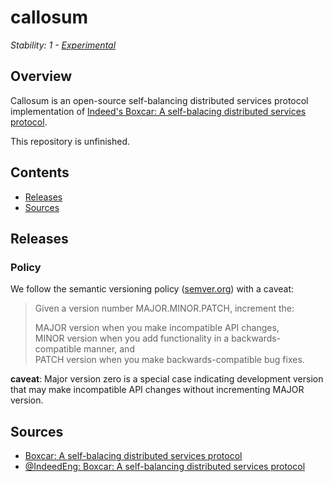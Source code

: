 # callosum

_Stability: 1 - [Experimental](https://github.com/tristanls/stability-index#stability-1---experimental)_

## Overview

Callosum is an open-source self-balancing distributed services protocol implementation of [Indeed's Boxcar: A self-balacing distributed services protocol](http://engineering.indeed.com/blog/2012/12/boxcar-self-balancing-distributed-services-protocol/).

This repository is unfinished.

## Contents

  * [Releases](#releases)
  * [Sources](#sources)

## Releases

### Policy

We follow the semantic versioning policy ([semver.org](http://semver.org/)) with a caveat:

> Given a version number MAJOR.MINOR.PATCH, increment the:
>
>MAJOR version when you make incompatible API changes,<br/>
>MINOR version when you add functionality in a backwards-compatible manner, and<br/>
>PATCH version when you make backwards-compatible bug fixes.

**caveat**: Major version zero is a special case indicating development version that may make incompatible API changes without incrementing MAJOR version.

## Sources

  * [Boxcar: A self-balacing distributed services protocol](http://engineering.indeed.com/blog/2012/12/boxcar-self-balancing-distributed-services-protocol/)
  * [@IndeedEng: Boxcar: A self-balancing distributed services protocol](https://engineering.indeed.com/blog/2013/11/indeedeng-boxcar-a-self-balancing-distributed-services-protocol-slides-video/)